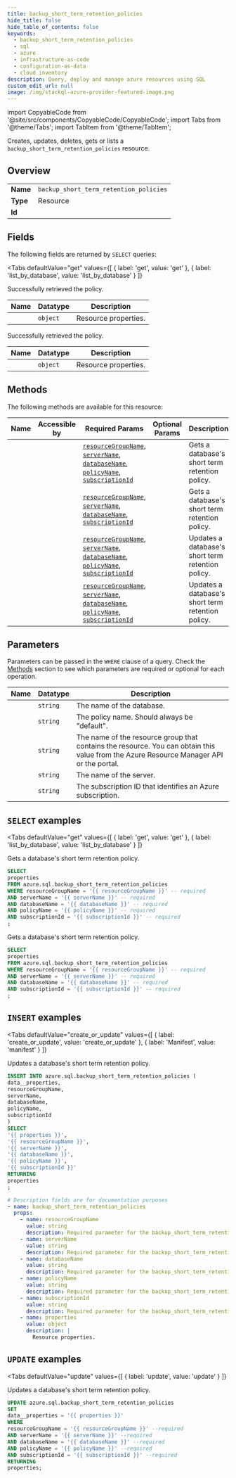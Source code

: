 ```yaml
--- 
title: backup_short_term_retention_policies
hide_title: false
hide_table_of_contents: false
keywords:
  - backup_short_term_retention_policies
  - sql
  - azure
  - infrastructure-as-code
  - configuration-as-data
  - cloud inventory
description: Query, deploy and manage azure resources using SQL
custom_edit_url: null
image: /img/stackql-azure-provider-featured-image.png
---
```


import CopyableCode from '@site/src/components/CopyableCode/CopyableCode';
import Tabs from '@theme/Tabs';
import TabItem from '@theme/TabItem';

Creates, updates, deletes, gets or lists a <code>backup_short_term_retention_policies</code> resource.

## Overview
<table><tbody>
<tr><td><b>Name</b></td><td><code>backup_short_term_retention_policies</code></td></tr>
<tr><td><b>Type</b></td><td>Resource</td></tr>
<tr><td><b>Id</b></td><td><CopyableCode code="azure.sql.backup_short_term_retention_policies" /></td></tr>
</tbody></table>

## Fields

The following fields are returned by `SELECT` queries:

<Tabs
    defaultValue="get"
    values={[
        { label: 'get', value: 'get' },
        { label: 'list_by_database', value: 'list_by_database' }
    ]}
>
<TabItem value="get">

Successfully retrieved the policy.

<table>
<thead>
    <tr>
    <th>Name</th>
    <th>Datatype</th>
    <th>Description</th>
    </tr>
</thead>
<tbody>
<tr>
    <td><CopyableCode code="properties" /></td>
    <td><code>object</code></td>
    <td>Resource properties.</td>
</tr>
</tbody>
</table>
</TabItem>
<TabItem value="list_by_database">

Successfully retrieved the policy.

<table>
<thead>
    <tr>
    <th>Name</th>
    <th>Datatype</th>
    <th>Description</th>
    </tr>
</thead>
<tbody>
<tr>
    <td><CopyableCode code="properties" /></td>
    <td><code>object</code></td>
    <td>Resource properties.</td>
</tr>
</tbody>
</table>
</TabItem>
</Tabs>

## Methods

The following methods are available for this resource:

<table>
<thead>
    <tr>
    <th>Name</th>
    <th>Accessible by</th>
    <th>Required Params</th>
    <th>Optional Params</th>
    <th>Description</th>
    </tr>
</thead>
<tbody>
<tr>
    <td><a href="#get"><CopyableCode code="get" /></a></td>
    <td><CopyableCode code="select" /></td>
    <td><a href="#parameter-resourceGroupName"><code>resourceGroupName</code></a>, <a href="#parameter-serverName"><code>serverName</code></a>, <a href="#parameter-databaseName"><code>databaseName</code></a>, <a href="#parameter-policyName"><code>policyName</code></a>, <a href="#parameter-subscriptionId"><code>subscriptionId</code></a></td>
    <td></td>
    <td>Gets a database's short term retention policy.</td>
</tr>
<tr>
    <td><a href="#list_by_database"><CopyableCode code="list_by_database" /></a></td>
    <td><CopyableCode code="select" /></td>
    <td><a href="#parameter-resourceGroupName"><code>resourceGroupName</code></a>, <a href="#parameter-serverName"><code>serverName</code></a>, <a href="#parameter-databaseName"><code>databaseName</code></a>, <a href="#parameter-subscriptionId"><code>subscriptionId</code></a></td>
    <td></td>
    <td>Gets a database's short term retention policy.</td>
</tr>
<tr>
    <td><a href="#create_or_update"><CopyableCode code="create_or_update" /></a></td>
    <td><CopyableCode code="insert" /></td>
    <td><a href="#parameter-resourceGroupName"><code>resourceGroupName</code></a>, <a href="#parameter-serverName"><code>serverName</code></a>, <a href="#parameter-databaseName"><code>databaseName</code></a>, <a href="#parameter-policyName"><code>policyName</code></a>, <a href="#parameter-subscriptionId"><code>subscriptionId</code></a></td>
    <td></td>
    <td>Updates a database's short term retention policy.</td>
</tr>
<tr>
    <td><a href="#update"><CopyableCode code="update" /></a></td>
    <td><CopyableCode code="update" /></td>
    <td><a href="#parameter-resourceGroupName"><code>resourceGroupName</code></a>, <a href="#parameter-serverName"><code>serverName</code></a>, <a href="#parameter-databaseName"><code>databaseName</code></a>, <a href="#parameter-policyName"><code>policyName</code></a>, <a href="#parameter-subscriptionId"><code>subscriptionId</code></a></td>
    <td></td>
    <td>Updates a database's short term retention policy.</td>
</tr>
</tbody>
</table>

## Parameters

Parameters can be passed in the `WHERE` clause of a query. Check the [Methods](#methods) section to see which parameters are required or optional for each operation.

<table>
<thead>
    <tr>
    <th>Name</th>
    <th>Datatype</th>
    <th>Description</th>
    </tr>
</thead>
<tbody>
<tr id="parameter-databaseName">
    <td><CopyableCode code="databaseName" /></td>
    <td><code>string</code></td>
    <td>The name of the database.</td>
</tr>
<tr id="parameter-policyName">
    <td><CopyableCode code="policyName" /></td>
    <td><code>string</code></td>
    <td>The policy name. Should always be "default".</td>
</tr>
<tr id="parameter-resourceGroupName">
    <td><CopyableCode code="resourceGroupName" /></td>
    <td><code>string</code></td>
    <td>The name of the resource group that contains the resource. You can obtain this value from the Azure Resource Manager API or the portal.</td>
</tr>
<tr id="parameter-serverName">
    <td><CopyableCode code="serverName" /></td>
    <td><code>string</code></td>
    <td>The name of the server.</td>
</tr>
<tr id="parameter-subscriptionId">
    <td><CopyableCode code="subscriptionId" /></td>
    <td><code>string</code></td>
    <td>The subscription ID that identifies an Azure subscription.</td>
</tr>
</tbody>
</table>

## `SELECT` examples

<Tabs
    defaultValue="get"
    values={[
        { label: 'get', value: 'get' },
        { label: 'list_by_database', value: 'list_by_database' }
    ]}
>
<TabItem value="get">

Gets a database's short term retention policy.

```sql
SELECT
properties
FROM azure.sql.backup_short_term_retention_policies
WHERE resourceGroupName = '{{ resourceGroupName }}' -- required
AND serverName = '{{ serverName }}' -- required
AND databaseName = '{{ databaseName }}' -- required
AND policyName = '{{ policyName }}' -- required
AND subscriptionId = '{{ subscriptionId }}' -- required
;
```
</TabItem>
<TabItem value="list_by_database">

Gets a database's short term retention policy.

```sql
SELECT
properties
FROM azure.sql.backup_short_term_retention_policies
WHERE resourceGroupName = '{{ resourceGroupName }}' -- required
AND serverName = '{{ serverName }}' -- required
AND databaseName = '{{ databaseName }}' -- required
AND subscriptionId = '{{ subscriptionId }}' -- required
;
```
</TabItem>
</Tabs>


## `INSERT` examples

<Tabs
    defaultValue="create_or_update"
    values={[
        { label: 'create_or_update', value: 'create_or_update' },
        { label: 'Manifest', value: 'manifest' }
    ]}
>
<TabItem value="create_or_update">

Updates a database's short term retention policy.

```sql
INSERT INTO azure.sql.backup_short_term_retention_policies (
data__properties,
resourceGroupName,
serverName,
databaseName,
policyName,
subscriptionId
)
SELECT 
'{{ properties }}',
'{{ resourceGroupName }}',
'{{ serverName }}',
'{{ databaseName }}',
'{{ policyName }}',
'{{ subscriptionId }}'
RETURNING
properties
;
```
</TabItem>
<TabItem value="manifest">

```yaml
# Description fields are for documentation purposes
- name: backup_short_term_retention_policies
  props:
    - name: resourceGroupName
      value: string
      description: Required parameter for the backup_short_term_retention_policies resource.
    - name: serverName
      value: string
      description: Required parameter for the backup_short_term_retention_policies resource.
    - name: databaseName
      value: string
      description: Required parameter for the backup_short_term_retention_policies resource.
    - name: policyName
      value: string
      description: Required parameter for the backup_short_term_retention_policies resource.
    - name: subscriptionId
      value: string
      description: Required parameter for the backup_short_term_retention_policies resource.
    - name: properties
      value: object
      description: |
        Resource properties.
```
</TabItem>
</Tabs>


## `UPDATE` examples

<Tabs
    defaultValue="update"
    values={[
        { label: 'update', value: 'update' }
    ]}
>
<TabItem value="update">

Updates a database's short term retention policy.

```sql
UPDATE azure.sql.backup_short_term_retention_policies
SET 
data__properties = '{{ properties }}'
WHERE 
resourceGroupName = '{{ resourceGroupName }}' --required
AND serverName = '{{ serverName }}' --required
AND databaseName = '{{ databaseName }}' --required
AND policyName = '{{ policyName }}' --required
AND subscriptionId = '{{ subscriptionId }}' --required
RETURNING
properties;
```
</TabItem>
</Tabs>
